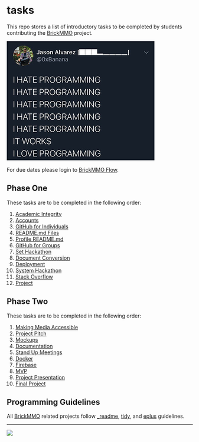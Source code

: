 # tasks

<style>@import url("//readme.codeadam.ca/readme.css");</style>

This repo stores a list of introductory tasks to be completed by students contributing the [BrickMMO](http://brickmmo.com/) project.

![I Love Hate Programming](images/meme-hate-love.jpeg)

For due dates please login to [BrickMMO Flow](https://flow.brickmmo.com/).

## Phase One

These tasks are to be completed in the following order:

1. [Academic Integrity](academic-integrity)
2. [Accounts](accounts)
3. [GitHub for Individuals](individuals)
4. [README.md Files](readme-files)
5. [Profile README.md](profile-readme)
6. [GitHub for Groups](groups)
7. [Set Hackathon](hackathon-set)
8. [Document Conversion](document-conversion)
9. [Deployment](deployment)
10. [System Hackathon](hackathon-system)
11. [Stack Overflow](stack-overflow)
12. [Project](project)

## Phase Two

These tasks are to be completed in the following order:

1. [Making Media Accessible](making-media-accessible)
2. [Project Pitch](project-pitch)
3. [Mockups](mockups)
4. [Documentation](documentation)
5. [Stand Up Meetings](standup-meetings)
6. [Docker](docker)
7. [Firebase](firebase)
8. [MVP](mvp)
9. [Project Presentation](project-presentation)
10. [Final Project](final-project)

## Programming Guidelines

All [BrickMMO](https://brickmmo.com/) related projects follow [\_readme](https://readme.codeadam.ca/), [tidy](https://tidy.codeadam.ca/), and [eplus](https://eplus.codeadam.ca/) guidelines.

---

<a href="https://brickmmo.com">
<img src="https://brickmmo.com/images/brickmmo-logo-horizontal.jpg" width="100">
</a>
